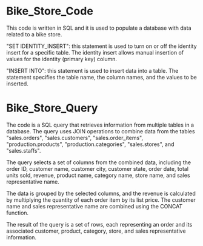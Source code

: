 # Bike_Store_Code
This code is written in SQL and it is used to populate a database with data related to a bike store. 

  "SET IDENTITY_INSERT": this statement is used to turn on or off the identity insert for a specific table. The identity insert allows manual insertion of values for the identity (primary key) column.

  "INSERT INTO": this statement is used to insert data into a table. The statement specifies the table name, the column names, and the values to be inserted.
  
# Bike_Store_Query
The code is a SQL query that retrieves information from multiple tables in a database. The query uses JOIN operations to combine data from the tables "sales.orders", "sales.customers", "sales.order_items", "production.products", "production.categories", "sales.stores", and "sales.staffs".

The query selects a set of columns from the combined data, including the order ID, customer name, customer city, customer state, order date, total units sold, revenue, product name, category name, store name, and sales representative name.

The data is grouped by the selected columns, and the revenue is calculated by multiplying the quantity of each order item by its list price. The customer name and sales representative name are combined using the CONCAT function.

The result of the query is a set of rows, each representing an order and its associated customer, product, category, store, and sales representative information.
